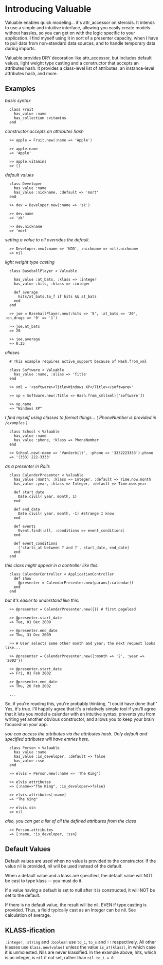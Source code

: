 Introducing Valuable
====================

Valuable enables quick modeling... it's attr_accessor on steroids.  It intends to use a simple and intuitive interface, allowing you easily create models without hassles, so you can get on with the logic specific to your application. I find myself using it in sort of a presenter capacity, when I have to pull data from non-standard data sources, and to handle temporary data during imports.

Valuable provides DRY decoration like attr_accessor, but includes default values, light weight type casting and a constructor that accepts an attributes hash. It provides a class-level list of attributes, an instance-level attributes hash, and more.

Examples
-------

_basic syntax_

      class Fruit
        has_value :name
        has_collection :vitamins
      end

_constructor accepts an attributes hash_

      >> apple = Fruit.new(:name => 'Apple')

      >> apple.name
      => 'Apple'

      >> apple.vitamins
      => []

_default values_

      class Developer
        has_value :name
        has_value :nickname, :default => 'mort'
      end

      >> dev = Developer.new(:name => 'zk')

      >> dev.name
      => 'zk'

      >> dev.nickname
      => 'mort'

_setting a value to nil overrides the default._

      >> Developer.new(:name => 'KDD', :nickname => nil).nickname
      => nil

_light weight type casting_

      class BaseballPlayer < Valuable

        has_value :at_bats, :klass => :integer
        has_value :hits, :klass => :integer

        def average
          hits/at_bats.to_f if hits && at_bats
        end
      end

      >> joe = BaseballPlayer.new(:hits => '5', :at_bats => '20', :on_drugs => '0' == '1')

      >> joe.at_bats
      => 20

      >> joe.average
      => 0.25

_aliases_

      # This example requires active_support because of Hash.from_xml

      class Software < Valuable
        has_value :name, :alias => 'Title'
      end

      >> xml = '<software><Title>Windows XP</Title></software>'

      >> xp = Software.new(:Title => Hash.from_xml(xml)['software'])

      >> xp.name
      => "Windows XP"


_I find myself using classes to format things... ( PhoneNumber is provided in `/examples` )_

      class School < Valuable
        has_value :name
        has_value :phone, :klass => PhoneNumber
      end

      >> School.new(:name => 'Vanderbilt', :phone => '3332223333').phone
      => '(333) 222-3333'

_as a presenter in Rails_

      class CalenderPresenter < Valuable
        has_value :month, :klass => Integer, :default => Time.now.month
        has_value :year, :klass => Integer, :default => Time.now.year

        def start_date
          Date.civil( year, month, 1)
        end

        def end_date
          Date.civil( year, month, -1) #strange I know
        end

        def events
          Event.find(:all, :conditions => event_conditions)
        end
        
        def event_conditions
          ['starts_at between ? and ?', start_date, end_date]
        end
      end

_this class might appear in a controller like this:_

      class CalendarController < ApplicationController
        def show
          @presenter = CalendarPresenter.new(params[:calendar])
        end
      end

_but it's easier to understand like this:_

      >> @presenter = CalendarPresenter.new({}) # first pageload

      >> @presenter.start_date
      => Tue, 01 Dec 2009

      >> @presenter.end_date
      => Thu, 31 Dec 2009

      >> # User selects some other month and year; the next request looks like...
      
      >> @presenter = CalendarPresenter.new({:month => '2', :year => '2002'})

      >> @presenter.start_date
      => Fri, 01 Feb 2002

      >> @presenter.end_date
      => Thu, 28 Feb 2002

      ...

So, if you're reading this, you're probably thinking, "I could have done that!" Yes, it's true. I'll happily agree that it's a relatively simple tool if you'll agree that it lets you model a calendar with an intuitive syntax, prevents you from writing yet another obvious constructor, and allows you to keep your brain focused on your app.

_you can access the attributes via the attributes hash. Only default and specified attributes will have entries here._

      class Person < Valuable
        has_value :name
        has_value :is_developer, :default => false
        has_value :ssn
      end

      >> elvis = Person.new(:name => 'The King')

      >> elvis.attributes
      => {:name=>"The King", :is_developer=>false}      

      >> elvis.attributes[:name]
      => "The King"

      >> elvis.ssn
      => nil

_also, you can get a list of all the defined attributes from the class_
      
      >> Person.attributes
      => [:name, :is_developer, :ssn]

Default Values
--------------
Default values are used when no value is provided to the constructor. If the value nil is provided, nil will be used instead of the default. 

When a default value and a klass are specified, the default value will NOT be cast to type klass -- you must do it.

If a value having a default is set to null after it is constructed, it will NOT be set to the default.

If there is no default value, the result will be nil, EVEN if type casting is provided. Thus, a field typically cast as an Integer can be nil. See calculation of average.

KLASS-ification
---------------
`:integer`, `:string` and `:boolean` use `to_i`, `to_s` and `!!` respectively. All other klasses use `klass.new(value)` unless the value `is_a?(klass)`, in which case it is unmolested. Nils are never klassified. In the example above, hits, which is an integer, is `nil` if not set, rather than `nil.to_i = 0`.
